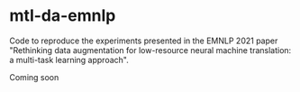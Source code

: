 # mtl-da-emnlp
Code to reproduce the experiments presented in the EMNLP 2021 paper "Rethinking data augmentation for low-resource neural machine translation: a multi-task learning approach".

Coming soon
